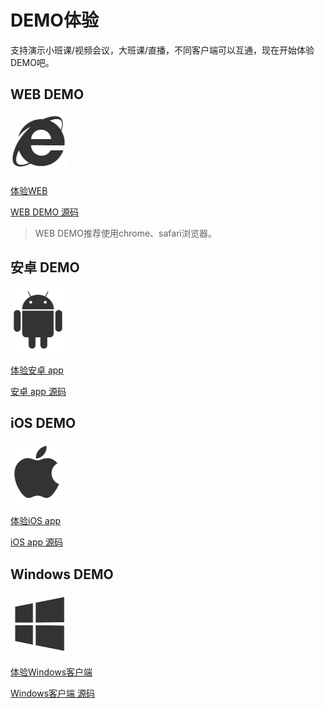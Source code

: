#  DEMO体验

支持演示小班课/视频会议，大班课/直播，不同客户端可以互通，现在开始体验DEMO吧。

## WEB DEMO

![](/images/demoImage/webImage.png)

[体验WEB](https://demo.urtc.com.cn/) 

[WEB DEMO 源码](https://github.com/ucloud/urtc-js-demo) 

> WEB DEMO推荐使用chrome、safari浏览器。 

## 安卓 DEMO

![](/images/demoImage/andriodImage.png)

[体验安卓 app](https://fir.im/91cy)

[安卓 app 源码](https://github.com/ucloud/urtc-android-demo) 

## iOS DEMO

![](/images/demoImage/iosImage.png)

[体验iOS app](https://fir.im/vy1e)

[iOS app 源码](https://github.com/ucloud/urtc-ios-demo)

## Windows DEMO

![](/images/demoImage/windowsImage.png)

[体验Windows客户端](http://urtcdemo.cn-bj.ufileos.com/URTCwindowsDEMOx8620191210.zip) 

[Windows客户端 源码](https://github.com/ucloud/urtc-win-demo)
